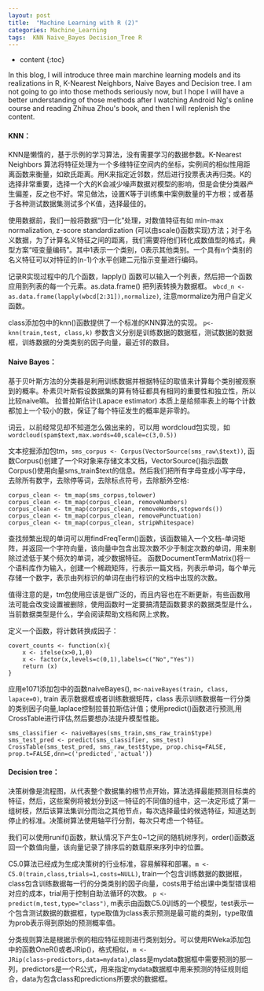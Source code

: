 ```yaml
---
layout: post
title:  "Machine Learning with R (2)"
categories: Machine_Learning
tags:  KNN Naive_Bayes Decision_Tree R
--- 
```


* content
{:toc}  

In this blog, I will introduce three main marchine learning models and its realizations in R, K-Nearest Neighbors, Naive Bayes and Decision tree. I am not going to go into those methods seriously now, but I hope I will have a better understanding of those methods after I watching Android Ng's online course and reading Zhihua Zhou's book, and then I will replenish the content. 




#### **KNN：**

KNN是懒惰的，基于示例的学习算法，没有需要学习的数据参数。K-Nearest Neighbors 算法将特征处理为一个多维特征空间内的坐标，实例间的相似性用距离函数来衡量，如欧氏距离。用K来指定近邻数，然后进行投票表决再归类。K的选择非常重要，选择一个大的K会减少噪声数据对模型的影响，但是会使分类器产生偏差，反之也不好。常见做法，设置K等于训练集中案例数量的平方根；或者基于各种测试数据集测试多个K值，选择最佳的。      

使用数据前，我们一般将数据“归一化”处理，对数值特征有如 min-max normalization, z-score standardization (可以由scale()函数实现)方法；对于名义数据，为了计算名义特征之间的距离，我们需要将他们转化成数值型的格式，典型方案“哑变量编码”。其中1表示一个类别，0表示其他类别。一个具有n个类别的名义特征可以对特征的(n-1)个水平创建二元指示变量进行编码。

记录R实现过程中的几个函数，lapply() 函数可以输入一个列表，然后把一个函数应用到列表的每一个元素。as.data.frame() 把列表转换为数据框。 `wbcd_n <- as.data.frame(lapply(wbcd[2:31]),normalize)`, 注意mormalize为用户自定义函数。  

 class添加包中的knn()函数提供了一个标准的KNN算法的实现。 `p<-knn(train,test, class,k)` 参数含义分别是训练数据的数据框，测试数据的数据框，训练数据的分类类别的因子向量，最近邻的数目。    

#### **Naive Bayes：**

基于贝叶斯方法的分类器是利用训练数据并根据特征的取值来计算每个类别被观察到的概率。朴素贝叶斯假设数据集的算有特征都具有相同的重要性和独立性，所以比较naive嘛。 拉普拉斯估计(Lapace estimator) 本质上是给频率表上的每个计数都加上一个较小的数，保证了每个特征发生的概率是非零的。     

词云，以前经常见却不知道怎么做出来的，可以用 wordcloud包实现，如`wordcloud(spam$text,max.words=40,scale=c(3,0.5))`  

文本挖掘添加包tm，`sms_corpus <- Corpus(VectorSource(sms_raw\$text))`, 函数Corpus()创建了一个R对象来存储文本文档，VectorSource()指示函数Corpus()使用向量sms_train\$text的信息。然后我们把所有字母变成小写字母，去除所有数字，去除停等词，去除标点符号，去除额外空格:    

    corpus_clean <- tm_map(sms_corpus,tolower)    
    corpus_clean <- tm_map(corpus_clean, removeNumbers)   
    corpus_clean <- tm_map(corpus_clean, removeWords,stopwords())  
    corpus_clean <- tm_map(corpus_clean, removePunctuation)  
    corpus_clean <- tm_map(corpus_clean, stripWhitespace)
   

查找频繁出现的单词可以用findFreqTerm()函数，该函数输入一个文档-单词矩阵，并返回一个字符向量，该向量中包含出现次数不少于制定次数的单词，用来剔除过滤低于某个频次的单词，减少数据特征。 函数DocumentTermMatrix()将一个语料库作为输入，创建一个稀疏矩阵，行表示一篇文档，列表示单词，每个单元存储一个数字，表示由列标识的单词在由行标识的文档中出现的次数。   


值得注意的是，tm包使用应该是很广泛的，而且内容也在不断更新，有些函数用法可能会改变设置被删除，使用函数时一定要搞清楚函数要求的数据类型是什么，当前数据类型是什么，学会阅读帮助文档和网上求教。  

定义一个函数，将计数转换成因子：

```
covert_counts <- function(x){
	x <- ifelse(x>0,1,0)
	x <- factor(x,levels=c(0,1),labels=c("No","Yes"))
	return (x)
}
```

应用e1071添加包中的函数naiveBayes(), `m<-naiveBayes(train, class, lapace=0)`, train 表示数据框或者训练数据矩阵，class 表示训练数据每一行分类的类别因子向量,laplace控制拉普拉斯估计值；使用predict()函数进行预测,用 CrossTable进行评估,然后要想办法提升模型性能。

```
sms_classifier <- naiveBayes(sms_train,sms_raw_train$type)
sms_test_pred <- predict(sms_classifier, sms_test)
CrossTable(sms_test_pred, sms_raw_test$type, prop.chisq=FALSE, prop.t=FALSE,dnn=c('predicted','actual'))
```


#### **Decision tree：**
决策树像是流程图，从代表整个数据集的根节点开始，算法选择最能预测目标类的特征，然后，这些案例将被划分到这一特征的不同值的组中，这一决定形成了第一组树枝，然后该算法集训分而治之其他节点，每次选择最佳的候选特征，知道达到停止的标准。决策树算法使用轴平行分割，每次只考虑一个特征。      

我们可以使用runif()函数，默认情况下产生0~1之间的随机树序列，order()函数返回一个数值向量，该向量记录了排序后的数载原来序列中的位置。

C5.0算法已经成为生成决策树的行业标准，容易解释和部署。`m <- C5.0(train,class,trials=1,costs=NULL)`, train一个包含训练数据的数据框，class包含训练数据每一行的分类类别的因子向量，costs用于给出课中类型错误相对应的成本，trial用于控制自助法循环的次数。
`p <- predict(m,test,type="class")`, m表示由函数C5.0训练的一个模型，test表示一个包含测试数据的数据框，type取值为class表示预测是最可能的类别，type取值为prob表示得到原始的预测概率值。

分类规则算法是根据示例的相应特征规则进行类别划分。可以使用RWeka添加包中的函数OneR()或者JRip()，格式相似，`m <- JRip(class~predictors,data=mydata)`,class是mydata数据框中需要预测的那一列，predictors是一个R公式，用来指定mydata数据框中用来预测的特征规则组合，data为包含class和predictions所要求的数据框。